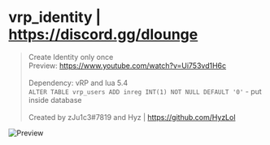 # vrp_identity | https://discord.gg/dlounge

> Create Identity only once
> <br/>Preview: https://www.youtube.com/watch?v=Ui753vd1H6c
> <br/>
> <br/>Dependency: vRP and lua 5.4
> <br/> `ALTER TABLE vrp_users ADD inreg INT(1) NOT NULL DEFAULT '0'` - put inside database
> <br/>
> <br/> Created by zJu1c3#7819 and Hyz | https://github.com/HyzLol

![Preview](https://cdn.discordapp.com/attachments/829477911253483531/932283223273250877/unknown.png)
